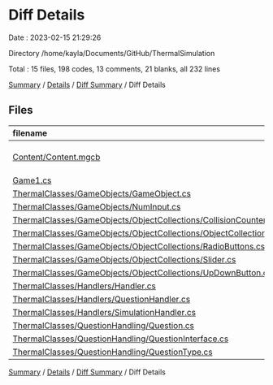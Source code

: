 # Diff Details

Date : 2023-02-15 21:29:26

Directory /home/kayla/Documents/GitHub/ThermalSimulation

Total : 15 files,  198 codes, 13 comments, 21 blanks, all 232 lines

[Summary](results.md) / [Details](details.md) / [Diff Summary](diff.md) / Diff Details

## Files
| filename | language | code | comment | blank | total |
| :--- | :--- | ---: | ---: | ---: | ---: |
| [Content/Content.mgcb](/Content/Content.mgcb) | MonoGame Content Builder | 25 | 3 | 3 | 31 |
| [Game1.cs](/Game1.cs) | C# | 4 | 0 | 0 | 4 |
| [ThermalClasses/GameObjects/GameObject.cs](/ThermalClasses/GameObjects/GameObject.cs) | C# | 4 | 0 | 1 | 5 |
| [ThermalClasses/GameObjects/NumInput.cs](/ThermalClasses/GameObjects/NumInput.cs) | C# | 4 | 0 | 1 | 5 |
| [ThermalClasses/GameObjects/ObjectCollections/CollisionCounter.cs](/ThermalClasses/GameObjects/ObjectCollections/CollisionCounter.cs) | C# | 7 | 0 | 0 | 7 |
| [ThermalClasses/GameObjects/ObjectCollections/ObjectCollection.cs](/ThermalClasses/GameObjects/ObjectCollections/ObjectCollection.cs) | C# | 1 | 0 | 0 | 1 |
| [ThermalClasses/GameObjects/ObjectCollections/RadioButtons.cs](/ThermalClasses/GameObjects/ObjectCollections/RadioButtons.cs) | C# | 11 | 0 | 1 | 12 |
| [ThermalClasses/GameObjects/ObjectCollections/Slider.cs](/ThermalClasses/GameObjects/ObjectCollections/Slider.cs) | C# | 8 | 0 | 0 | 8 |
| [ThermalClasses/GameObjects/ObjectCollections/UpDownButton.cs](/ThermalClasses/GameObjects/ObjectCollections/UpDownButton.cs) | C# | 8 | 0 | 0 | 8 |
| [ThermalClasses/Handlers/Handler.cs](/ThermalClasses/Handlers/Handler.cs) | C# | 2 | 0 | 0 | 2 |
| [ThermalClasses/Handlers/QuestionHandler.cs](/ThermalClasses/Handlers/QuestionHandler.cs) | C# | 107 | 10 | 14 | 131 |
| [ThermalClasses/Handlers/SimulationHandler.cs](/ThermalClasses/Handlers/SimulationHandler.cs) | C# | 5 | 0 | -1 | 4 |
| [ThermalClasses/QuestionHandling/Question.cs](/ThermalClasses/QuestionHandling/Question.cs) | C# | -5 | 0 | -1 | -6 |
| [ThermalClasses/QuestionHandling/QuestionInterface.cs](/ThermalClasses/QuestionHandling/QuestionInterface.cs) | C# | 11 | 0 | 2 | 13 |
| [ThermalClasses/QuestionHandling/QuestionType.cs](/ThermalClasses/QuestionHandling/QuestionType.cs) | C# | 6 | 0 | 1 | 7 |

[Summary](results.md) / [Details](details.md) / [Diff Summary](diff.md) / Diff Details